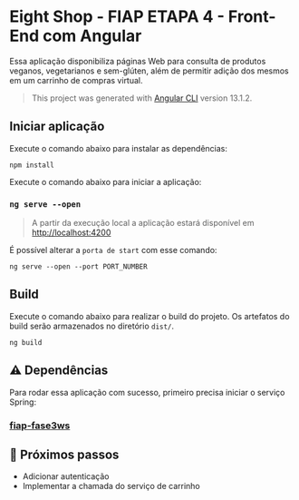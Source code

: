 # Eight Shop - FIAP ETAPA 4 - Front-End com Angular

Essa aplicação disponibiliza páginas Web para consulta de produtos veganos, vegetarianos e sem-glúten, além de permitir adição dos mesmos em um carrinho de compras virtual.

> This project was generated with [Angular CLI](https://github.com/angular/angular-cli) version 13.1.2.

## Iniciar aplicação

Execute o comando abaixo para instalar as dependências:
```ssh
npm install
```

Execute o comando abaixo para iniciar a aplicação:

### `ng serve --open`

> A partir da execução local a aplicação estará disponível em [http://localhost:4200](http://localhost:4200)

É possível alterar a `porta de start` com esse comando:
```ssh
ng serve --open --port PORT_NUMBER
```

## Build

Execute o comando abaixo para realizar o build do projeto. Os artefatos do build serão armazenados no diretório `dist/`.
```ssh
ng build
```

## :warning: Dependências
Para rodar essa aplicação com sucesso, primeiro precisa iniciar o serviço Spring:

### [fiap-fase3ws](https://github.com/Vis-Rodrigues/fiap-fase3ws)

## :rocket: Próximos passos
* Adicionar autenticação
* Implementar a chamada do serviço de carrinho